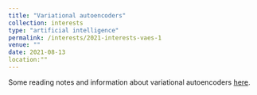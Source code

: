 ```yaml
---
title: "Variational autoencoders"
collection: interests
type: "artificial intelligence"
permalink: /interests/2021-interests-vaes-1
venue: ""
date: 2021-08-13
location:""
---
```


Some reading notes and information about variational autoencoders <a href="https://mzufferey.github.io/VAEs/">here</a>.


